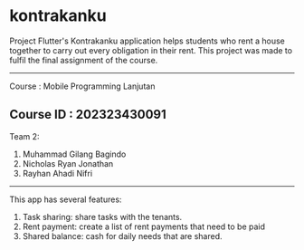 # kontrakanku
Project Flutter's Kontrakanku application helps students who rent a house together to carry out every obligation in their rent. 
This project was made to fulfil the final assignment of the course.

------
Course    : Mobile Programming Lanjutan

Course ID : 202323430091
------

Team 2: 
1. Muhammad Gilang Bagindo
2. Nicholas Ryan Jonathan
3. Rayhan Ahadi Nifri

-----

This app has several features:
1. Task sharing: share tasks with the tenants. 
2. Rent payment: create a list of rent payments that need to be paid
3. Shared balance: cash for daily needs that are shared.
